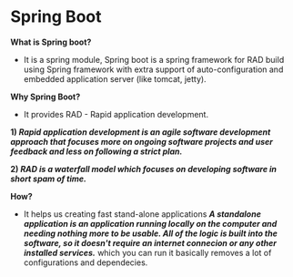 # Spring Boot

**What is Spring boot?** 

  - It is a spring module, Spring boot is a spring framework for RAD build using Spring framework with extra support of auto-configuration and embedded application server (like tomcat, jetty).

**Why Spring Boot?**

  - It provides RAD - Rapid application development. 
  
  **1) _Rapid application development is an agile software development approach that focuses more on ongoing software projects and user feedback and less on following a strict plan._**

  **2) _RAD is a waterfall model which focuses on developing software in short spam of time._**

**How?**

  - It helps us creating fast stand-alone applications **_A standalone application is an application running locally on the computer and needing nothing more to be usable. All of the logic is built into the software, so it doesn't require an internet connecion or any other installed services._** which you can run it basically removes a lot of configurations and dependecies. 